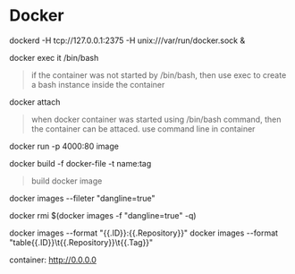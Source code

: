 # Docker

dockerd -H tcp://127.0.0.1:2375 -H unix:///var/run/docker.sock &

docker exec it <containerDorcName> /bin/bash
>if the container was not started by /bin/bash, then use exec to create a bash instance inside the container

docker attach <containerDorName>
>when docker container was started using /bin/bash command, then the container can be attaced. use command line in container

docker run -p 4000:80 image

docker build -f docker-file -t name:tag <context>
> build docker image

docker images --fileter "dangline=true"

docker rmi $(docker images -f "dangline=true" -q)

docker images --format "{{.ID}}:{{.Repository}}"
docker images --format "table{{.ID}}\t{{.Repository}}\t{{.Tag}}"

container:
http://0.0.0.0
